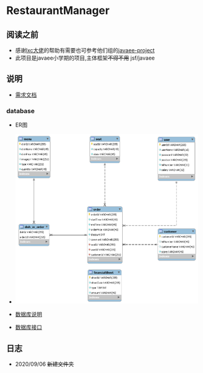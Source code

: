 # RestaurantManager
## 阅读之前
- 感谢[lxc大佬](https://github.com/ppdog0)的帮助有需要也可参考他们组的[javaee-project](https://github.com/ppdog0/java-ee-project)
- 此项目是javaee小学期的项目,主体框架~~不得不用~~ jsf/javaee
## 说明
- [需求文档](/doc/需求文档.pdf)
### database
- ER图

- ![ER图](doc/ERDiagram.png)
- [数据库说明](/doc/entity.md)
- [数据库接口](/doc/数据库接口.md)
## 日志
- 2020/09/06 ~~新建文件夹~~
  
